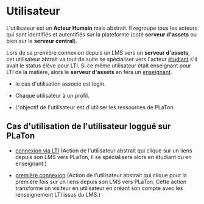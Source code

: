  
# Utilisateur  

L'utilisateur est un **Acteur Humain** mais abstrait. Il regroupe tous les acteurs qui sont identifiés et autentifiés sur la plateforme (coté **serveur d'assets** ou bien sur le **serveur central**).

Lors de sa première connexion depuis un LMS vers un **serveur d'assets**, cet utilisateur abtrait va tout de suite se spécialiser vers l'acteur [étudiant](https://github.com/PremierLangage/platon-conception/blob/master/acteur/Etudiant.md) s'il avait le status élève pour LTI. Si ce même utilisateur était enseignant pour LTI de la matière, alors le **serveur d'assets** en fera un [enseignant](https://github.com/PremierLangage/platon-conception/blob/master/acteur/Enseignant.md). 

* le cas d'utilisation associé est login.

* Chaque utilisateur à un profil.

* L'objectif de l'utilisateur est d'utiliser les ressources de PLaTon.

## Cas d'utilisation de l'utilisateur loggué sur PLaTon

* [connexion via LTI](https://github.com/PremierLangage/platon-conception/blob/master/UC/Utilisateur/connection-lti.md) (Action de l'utilisateur abstrait qui clique sur un liens depuis son LMS vers PLaTon, il se spécialisera alors en étudiant ou en enseignant.)

* [première connexion](https://github.com/PremierLangage/platon-conception/blob/master/UC/Utilisateur/premiere-connexion.md) (Action de l'utilisateur abstrait qui clique pour la première fois sur un liens depuis son LMS vers PLaTon. Cette action transforme un visiteur en utilisateur en créant son compte avec les renseignement LTI issus du LMS.)
